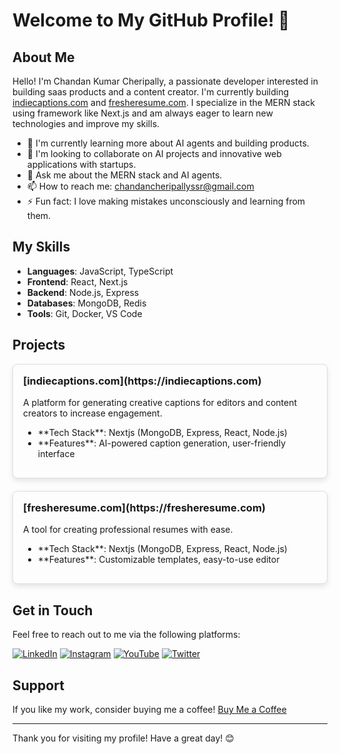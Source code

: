 # Welcome to My GitHub Profile! 👋

## About Me

Hello! I'm Chandan Kumar Cheripally, a passionate developer interested in building saas products and a content creator. I'm currently building [indiecaptions.com](https://indiecaptions.com) and [fresheresume.com](https://fresheresume.com). I specialize in the MERN stack using framework like Next.js and am always eager to learn new technologies and improve my skills.

- 🌱 I'm currently learning more about AI agents and building products.
- 👯 I'm looking to collaborate on AI projects and innovative web applications with     startups.
- 💬 Ask me about the MERN stack and AI agents.
- 📫 How to reach me: chandancheripallyssr@gmail.com
- ⚡ Fun fact: I love making mistakes unconsciously and learning from them.

## My Skills

- **Languages**: JavaScript, TypeScript  
- **Frontend**: React, Next.js  
- **Backend**: Node.js, Express  
- **Databases**: MongoDB, Redis  
- **Tools**: Git, Docker, VS Code


## Projects

<div style="display: flex; flex-wrap: wrap; gap: 20px;">

<div style="flex: 1; min-width: 300px; border: 1px solid #ddd; border-radius: 8px; padding: 16px; box-shadow: 0 4px 8px rgba(0,0,0,0.1);">
  <h3 style="margin-top: 0;">[indiecaptions.com](https://indiecaptions.com)</h3>
  <p>A platform for generating creative captions for editors and content creators to increase engagement.</p>
  <ul>
    <li>**Tech Stack**: Nextjs (MongoDB, Express, React, Node.js)</li>
    <li>**Features**: AI-powered caption generation, user-friendly interface</li>
  </ul>
</div>

<div style="flex: 1; min-width: 300px; border: 1px solid #ddd; border-radius: 8px; padding: 16px; box-shadow: 0 4px 8px rgba(0,0,0,0.1);">
  <h3 style="margin-top: 0;">[fresheresume.com](https://fresheresume.com)</h3>
  <p>A tool for creating professional resumes with ease.</p>
  <ul>
    <li>**Tech Stack**: Nextjs (MongoDB, Express, React, Node.js)</li>
    <li>**Features**: Customizable templates, easy-to-use editor</li>
  </ul>
</div>

</div>

## Get in Touch

Feel free to reach out to me via the following platforms:

[![LinkedIn](https://img.shields.io/badge/LinkedIn-0077B5?style=for-the-badge&logo=linkedin&logoColor=white)](https://www.linkedin.com/in/chandan-kumar-cheripally-78738a253/)
[![Instagram](https://img.shields.io/badge/Instagram-E4405F?style=for-the-badge&logo=instagram&logoColor=white)](https://www.instagram.com/chandan_cheripally_/)
[![YouTube](https://img.shields.io/badge/YouTube-FF0000?style=for-the-badge&logo=youtube&logoColor=white)](https://www.youtube.com/@chandankumarnetha)
[![Twitter](https://img.shields.io/badge/Twitter-1DA1F2?style=for-the-badge&logo=twitter&logoColor=white)](https://x.com/chandan_netha)

## Support

If you like my work, consider buying me a coffee! [Buy Me a Coffee](https://www.buymeacoffee.com/chandan_netha)

---

Thank you for visiting my profile! Have a great day! 😊
